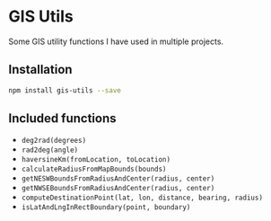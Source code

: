 # GIS Utils

Some GIS utility functions I have used in multiple projects.

## Installation

```sh
npm install gis-utils --save
```

## Included functions

* `deg2rad(degrees)`
* `rad2deg(angle)`
* `haversineKm(fromLocation, toLocation)`
* `calculateRadiusFromMapBounds(bounds)`
* `getNESWBoundsFromRadiusAndCenter(radius, center)`
* `getNWSEBoundsFromRadiusAndCenter(radius, center)`
* `computeDestinationPoint(lat, lon, distance, bearing, radius)`
* `isLatAndLngInRectBoundary(point, boundary)`
